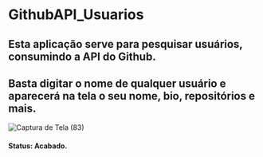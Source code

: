 # GithubAPI_Usuarios
## Esta aplicação serve para pesquisar usuários, consumindo a API do Github.
## Basta digitar o nome de qualquer usuário e aparecerá na tela o seu nome, bio, repositórios e mais. 

![Captura de Tela (83)](https://user-images.githubusercontent.com/97475759/196254639-6eae0d99-854c-4a3d-b913-d847550d5d7a.png)
#### Status: Acabado.
